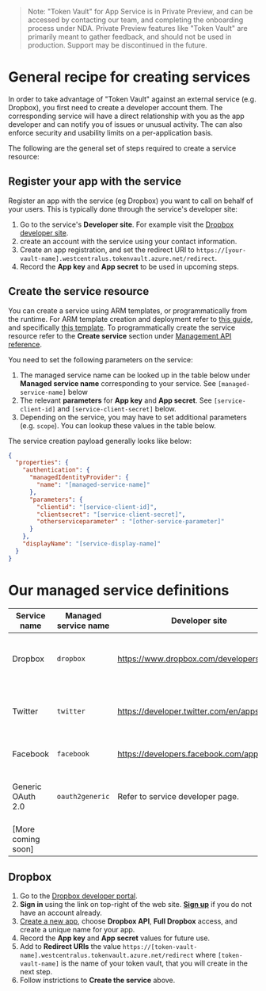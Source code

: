 > Note: "Token Vault" for App Service is in Private Preview, and can be accessed by contacting our team, and completing the onboarding process under NDA. Private Preview features like "Token Vault" are primarily meant to gather feedback, and should not be used in production. Support may be discontinued in the future.

# General recipe for creating services

In order to take advantage of "Token Vault" against an external service (e.g. Dropbox), you first need to create a developer account them. The corresponding service will have a direct relationship with you as the app developer and can notify you of issues or unusual activity. The can also enforce security and usability limits on a per-application basis.

The following are the general set of steps required to create a service resource:

## Register your app with the service

Register an app with the service (eg Dropbox) you want to call on behalf of your users. This is typically done through the service's developer site:

1. Go to the service's **Developer site**. For example visit the [Dropbox developer site](https://www.dropbox.com/developers/apps).
1. create an account with the service using your contact information.
1. Create an app registration, and set the redirect URI to `https://[your-vault-name].westcentralus.tokenvault.azure.net/redirect`.
1. Record the **App key** and **App secret** to be used in upcoming steps.

## Create the service resource

You can create a service using ARM templates, or programmatically from the runtime. For ARM template creation and deployment refer to [this guide](https://github.com/joerob-msft/app-service-msi-tokenvault-dotnet), and specifically [this template](https://github.com/joerob-msft/app-service-msi-tokenvault-dotnet/blob/master/azuredeploy.json). To programmatically create the service resource refer to the **Create service** section under [Management API reference](/docs/management-api-reference.md).

You need to set the following parameters on the service:

1. The managed service name can be looked up in the table below under **Managed service name** corresponding to your service. See `[managed-service-name]` below
1. The relevant **parameters** for **App key** and **App secret**. See `[service-client-id]` and `[service-client-secret]` below.
1. Depending on the service, you may have to set additional parameters (e.g. `scope`). You can lookup these values in the table below. 

The service creation payload generally looks like below:

```json
{
  "properties": {
    "authentication": {
      "managedIdentityProvider": {
        "name": "[managed-service-name]"
      },
      "parameters": {
        "clientid": "[service-client-id]",
        "clientsecret": "[service-client-secret]",
        "otherserviceparameter" : "[other-service-parameter]"
      }
    },
    "displayName": "[service-display-name]"
  }
}
```

# Our managed service definitions

| Service name   |  Managed service name | Developer site  |   Parameters   |  Special instructions | 
|-----|-------|--------|-------|--------|
| Dropbox | `dropbox` | https://www.dropbox.com/developers/apps | App key (`clientid`), App secret (`clientsecret`), Redirect URIs(set on app)  |  
| Twitter | `twitter` | https://developer.twitter.com/en/apps | API key(`clientid`), API secret key(`clientsecret`), Callback URL(set on app) |
| Facebook | `facebook` | https://developers.facebook.com/apps | App ID(`clientid`), App Secret(`clientsecret`) |
| Generic OAuth 2.0| `oauth2generic`| Refer to service developer page. | Typically: App key(`clientid`), App secret(`clientsecret`), Redirect URI, and many more ... | [Create an OAuth 2.0 generic service resource](\service-definition-reference\oauth2-generic.md) |
| [More coming soon] | | | |  

## Dropbox

1. Go to the [Dropbox developer portal](https://www.dropbox.com/developers).
2. **Sign in** using the link on top-right of the web site. **[Sign up](https://www.dropbox.com/register)** if you do not have an account already.
3. [Create a new app](https://www.dropbox.com/developers/apps/create), choose **Dropbox API**, **Full Dropbox** access, and create a unique name for your app.
4. Record the **App key** and **App secret** values for future use.
5. Add to **Redirect URIs** the value `https://[token-vault-name].westcentralus.tokenvault.azure.net/redirect` where `[token-vault-name]` is the name of your token vault, that you will create in the next step. 
1. Follow instrictions to **Create the service** above.